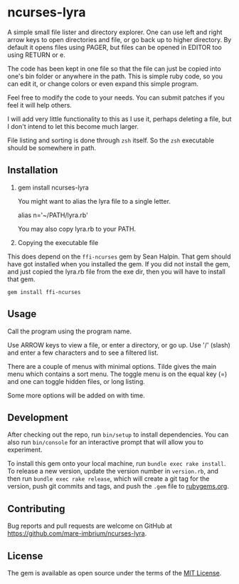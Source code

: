 # ncurses-lyra

A simple small file lister and directory explorer.
One can use left and right arrow keys to open directories and file, or go back up to higher directory.
By default it opens files using PAGER, but files can be opened in EDITOR too using RETURN or e.

The code has been kept in one file so that the file can just be copied into one's bin folder or anywhere in the path.
This is simple ruby code, so you can edit it, or change colors or even expand this simple program.

Feel free to modify the code to your needs. You can submit patches if you feel it will help others.


I will add very little functionality to this as I use it, perhaps deleting a file, but I don't intend to let this become much larger.

File listing and sorting is done through `zsh` itself. So the `zsh` executable should be somewhere in path.

## Installation

1. 
    gem install ncurses-lyra

    You might want to alias the lyra file to a single letter.

    alias n='~/PATH/lyra.rb'

    You may also copy lyra.rb to your PATH.

2. Copying the executable file

This does depend on the `ffi-ncurses` gem by Sean Halpin.
That gem should have got installed when you installed the gem. If you did not install the gem, and just copied the lyra.rb file from the exe dir, then you will have to install that gem.

    gem install ffi-ncurses 


## Usage

Call the program using the program name.

Use ARROW keys to view a file, or enter a directory, or go up. 
Use '/' (slash) and enter a few characters and <RETURN> to see a filtered list.

There are a couple of menus with minimal options.
Tilde gives the main menu which contains a sort menu.
The toggle menu is on the equal key (=) and one can toggle hidden files, or long listing.

Some more options will be added on with time.

## Development

After checking out the repo, run `bin/setup` to install dependencies. You can also run `bin/console` for an interactive prompt that will allow you to experiment.

To install this gem onto your local machine, run `bundle exec rake install`. To release a new version, update the version number in `version.rb`, and then run `bundle exec rake release`, which will create a git tag for the version, push git commits and tags, and push the `.gem` file to [rubygems.org](https://rubygems.org).

## Contributing

Bug reports and pull requests are welcome on GitHub at https://github.com/mare-imbrium/ncurses-lyra.

## License

The gem is available as open source under the terms of the [MIT License](https://opensource.org/licenses/MIT).

